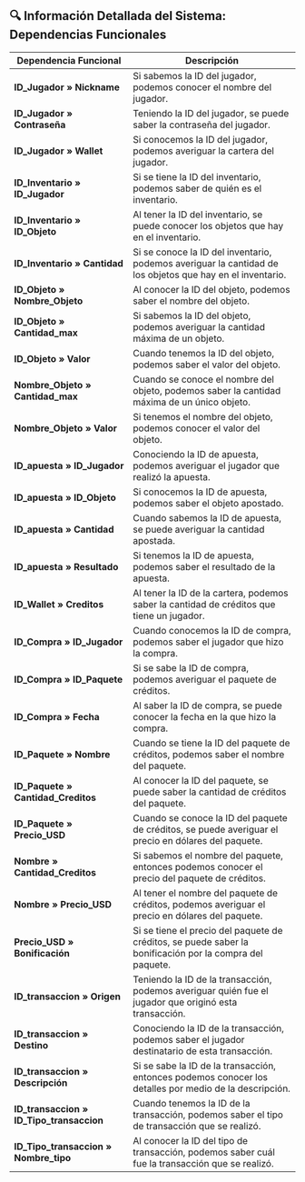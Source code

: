 ## 🔍 Información Detallada del Sistema: Dependencias Funcionales

| Dependencia Funcional                  | Descripción                                                                                                   |
|----------------------------------------|---------------------------------------------------------------------------------------------------------------|
| **ID_Jugador » Nickname**              | Si sabemos la ID del jugador, podemos conocer el nombre del jugador.                                          |
| **ID_Jugador » Contraseña**            | Teniendo la ID del jugador, se puede saber la contraseña del jugador.                                         |
| **ID_Jugador » Wallet**                | Si conocemos la ID del jugador, podemos averiguar la cartera del jugador.                                     |
| **ID_Inventario » ID_Jugador**         | Si se tiene la ID del inventario, podemos saber de quién es el inventario.                                    |
| **ID_Inventario » ID_Objeto**          | Al tener la ID del inventario, se puede conocer los objetos que hay en el inventario.                         |
| **ID_Inventario » Cantidad**           | Si se conoce la ID del inventario, podemos averiguar la cantidad de los objetos que hay en el inventario.     |
| **ID_Objeto » Nombre_Objeto**          | Al conocer la ID del objeto, podemos saber el nombre del objeto.                                              |
| **ID_Objeto » Cantidad_max**           | Si sabemos la ID del objeto, podemos averiguar la cantidad máxima de un objeto.                               |
| **ID_Objeto » Valor**                  | Cuando tenemos la ID del objeto, podemos saber el valor del objeto.                                           |
| **Nombre_Objeto » Cantidad_max**       | Cuando se conoce el nombre del objeto, podemos saber la cantidad máxima de un único objeto.                   |
| **Nombre_Objeto » Valor**              | Si tenemos el nombre del objeto, podemos conocer el valor del objeto.                                         |
| **ID_apuesta » ID_Jugador**            | Conociendo la ID de apuesta, podemos averiguar el jugador que realizó la apuesta.                             |
| **ID_apuesta » ID_Objeto**             | Si conocemos la ID de apuesta, podemos saber el objeto apostado.                                              |
| **ID_apuesta » Cantidad**              | Cuando sabemos la ID de apuesta, se puede averiguar la cantidad apostada.                                     |
| **ID_apuesta » Resultado**             | Si tenemos la ID de apuesta, podemos saber el resultado de la apuesta.                                        |
| **ID_Wallet » Creditos**               | Al tener la ID de la cartera, podemos saber la cantidad de créditos que tiene un jugador.                     |
| **ID_Compra » ID_Jugador**             | Cuando conocemos la ID de compra, podemos saber el jugador que hizo la compra.                                |
| **ID_Compra » ID_Paquete**             | Si se sabe la ID de compra, podemos averiguar el paquete de créditos.                                         |
| **ID_Compra » Fecha**                  | Al saber la ID de compra, se puede conocer la fecha en la que hizo la compra.                                 |
| **ID_Paquete » Nombre**                | Cuando se tiene la ID del paquete de créditos, podemos saber el nombre del paquete.                           |
| **ID_Paquete » Cantidad_Creditos**     | Al conocer la ID del paquete, se puede saber la cantidad de créditos del paquete.                             |
| **ID_Paquete » Precio_USD**            | Cuando se conoce la ID del paquete de créditos, se puede averiguar el precio en dólares del paquete.          |
| **Nombre » Cantidad_Creditos**         | Si sabemos el nombre del paquete, entonces podemos conocer el precio del paquete de créditos.                 |
| **Nombre » Precio_USD**                | Al tener el nombre del paquete de créditos, podemos averiguar el precio en dólares del paquete.               |
| **Precio_USD » Bonificación**          | Si se tiene el precio del paquete de créditos, se puede saber la bonificación por la compra del paquete.      |
| **ID_transaccion » Origen**            | Teniendo la ID de la transacción, podemos averiguar quién fue el jugador que originó esta transacción.        |
| **ID_transaccion » Destino**           | Conociendo la ID de la transacción, podemos saber el jugador destinatario de esta transacción.                |
| **ID_transaccion » Descripción**       | Si se sabe la ID de la transacción, entonces podemos conocer los detalles por medio de la descripción.        |
| **ID_transaccion » ID_Tipo_transaccion** | Cuando tenemos la ID de la transacción, podemos saber el tipo de transacción que se realizó.                |
| **ID_Tipo_transaccion » Nombre_tipo**  | Al conocer la ID del tipo de transacción, podemos saber cuál fue la transacción que se realizó.               |
